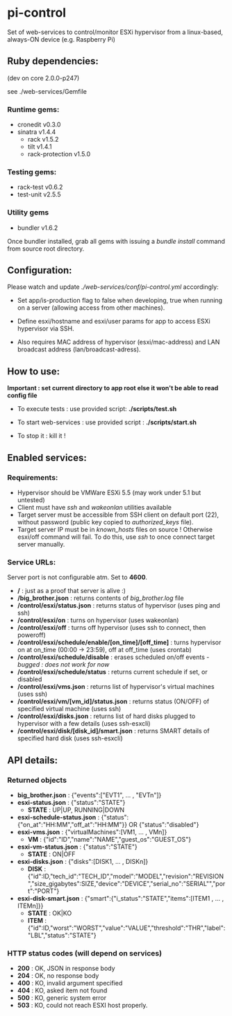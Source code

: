 pi-control
==========

Set of web-services to control/monitor ESXi hypervisor from a linux-based, always-ON device (e.g. Raspberry Pi)

Ruby dependencies:
------------------
(dev on core 2.0.0-p247)

see ./web-services/Gemfile

### Runtime gems:
- cronedit v0.3.0
- sinatra v1.4.4
  - rack v1.5.2
  - tilt v1.4.1
  - rack-protection v1.5.0

### Testing gems:
- rack-test v0.6.2
- test-unit v2.5.5

### Utility gems
- bundler v1.6.2

Once bundler installed, grab all gems with issuing a *bundle install* command from source root directory.


Configuration:
--------------
Please watch and update *./web-services/conf/pi-control.yml* accordingly:

- Set app/is-production flag to false when developing, true when running on a server (allowing access from other machines).

- Define esxi/hostname and esxi/user params for app to access ESXi hypervisor via SSH.

- Also requires MAC address of hypervisor (esxi/mac-address) and LAN broadcast address (lan/broadcast-adress).


How to use:
-----------
**Important : set current directory to app root else it won't be able to read config file**

- To execute tests : use provided script: **./scripts/test.sh**

- To start web-services : use provided script : **./scripts/start.sh**

- To stop it : kill it !


Enabled services:
-----------------

### Requirements:
- Hypervisor should be VMWare ESXi 5.5 (may work under 5.1 but untested)
- Client must have *ssh* and *wakeonlan* utilities available
- Target server must be accessible from SSH client on default port (22), without password (public key copied to *authorized_keys* file).
- Target server IP must be in *known_hosts* files on source ! Otherwise esxi/off command will fail. To do this, use *ssh* to once connect target server manually.

### Service URLs:
Server port is not configurable atm. Set to **4600**.

- **/** : just as a proof that server is alive :)
- **/big_brother.json** : returns contents of *big_brother.log* file
- **/control/esxi/status.json** : returns status of hypervisor (uses ping and ssh)
- **/control/esxi/on** : turns on hypervisor (uses wakeonlan)
- **/control/esxi/off** : turns off hypervisor (uses ssh to connect, then poweroff)
- **/control/esxi/schedule/enable/[on_time]/[off_time]** : turns hypervisor on at on_time (00:00 -> 23:59), off at off_time (uses crontab)
- **/control/esxi/schedule/disable** : erases scheduled on/off events - *bugged : does not work for now*
- **/control/esxi/schedule/status** : returns current schedule if set, or disabled
- **/control/esxi/vms.json** : returns list of hypervisor's virtual machines (uses ssh)
- **/control/esxi/vm/[vm_id]/status.json** : returns status (ON/OFF) of specified virtual machine (uses ssh)
- **/control/esxi/disks.json** : returns list of hard disks plugged to hypervisor with a few details (uses ssh-esxcli)
- **/control/esxi/disk/[disk_id]/smart.json** : returns SMART details of specified hard disk (uses ssh-esxcli)


API details:
------------

### Returned objects
- **big_brother.json** : {"events":["EVT1", ... , "EVTn"]}
- **esxi-status.json** : {"status":"STATE"}
  - **STATE** :  UP|UP, RUNNING|DOWN
- **esxi-schedule-status.json** : {"status":{"on_at":"HH:MM","off_at":"HH:MM"}} OR {"status":"disabled"}
- **esxi-vms.json** : {"virtualMachines":[VM1, ... , VMn]}
  - **VM** : {"id":"ID","name":"NAME","guest_os":"GUEST_OS"}
- **esxi-vm-status.json** : {"status":"STATE"}
  - **STATE** : ON|OFF
- **esxi-disks.json** : {"disks":[DISK1, ... , DISKn]}
  - **DISK** : {"id":ID,"tech_id":"TECH_ID","model":"MODEL","revision":"REVISION","size_gigabytes":SIZE,"device":"DEVICE","serial_no":"SERIAL"","port":"PORT"}
- **esxi-disk-smart.json** : {"smart":{"i_status":"STATE","items":[ITEM1 , ... , ITEMn]}}
  - **STATE** : OK|KO
  - **ITEM** : {"id":ID,"worst":"WORST","value":"VALUE","threshold":"THR","label":"LBL","status":"STATE"}
  
### HTTP status codes (will depend on services)
- **200** : OK, JSON in response body
- **204** : OK, no response body
- **400** : KO, invalid argument specified
- **404** : KO, asked item not found
- **500** : KO, generic system error
- **503** : KO, could not reach ESXI host properly.

